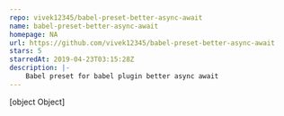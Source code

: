 ```yaml
---
repo: vivek12345/babel-preset-better-async-await
name: babel-preset-better-async-await
homepage: NA
url: https://github.com/vivek12345/babel-preset-better-async-await
stars: 5
starredAt: 2019-04-23T03:15:28Z
description: |-
    Babel preset for babel plugin better async await
---
```


[object Object]
